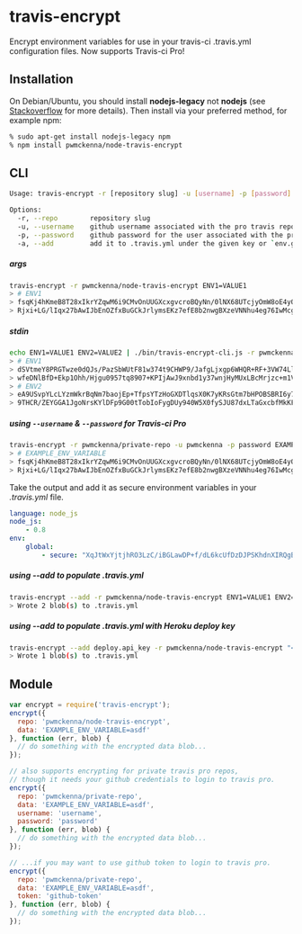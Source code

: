 # travis-encrypt
Encrypt environment variables for use in your travis-ci .travis.yml configuration files. Now supports Travis-ci Pro!

## Installation

On Debian/Ubuntu, you should install **nodejs-legacy** not
**nodejs** (see [Stackoverflow](http://stackoverflow.com/questions/21168141/can-not-install-packages-using-node-package-manager-in-ubuntu)
for more details). Then install via your preferred method, for example
npm:

```bash
% sudo apt-get install nodejs-legacy npm
% npm install pwmckenna/node-travis-encrypt
```

## CLI
```bash
Usage: travis-encrypt -r [repository slug] -u [username] -p [password] -a

Options:
  -r, --repo        repository slug                                                   [string]
  -u, --username    github username associated with the pro travis repo               [string]
  -p, --password    github password for the user associated with the pro travis repo  [string]
  -a, --add         add it to .travis.yml under the given key or `env.global`         [string]
```

##### args
```bash
travis-encrypt -r pwmckenna/node-travis-encrypt ENV1=VALUE1
> # ENV1
> fsqKj4hKmeB8T28xIkrYZqwM6i9CMvOnUUGXcxgvcroBQyNn/0lNX68UTcjyOmW8oE4yOyHJ+rWLp6qEG \
> Rjxi+LG/lIqx27bAwIJbEnOZfxBuGCkJrlymsEKz7efE8b2nwgBXzeVNNhu4eg76IwMcgXL5QxrsYhwRMyXGcsOcBA=
```

##### stdin
```bash
echo ENV1=VALUE1 ENV2=VALUE2 | ./bin/travis-encrypt-cli.js -r pwmckenna/node-travis-encrypt
> # ENV1
> dSVtmeY8PRGTwze0dQJs/PazSbWUtF81w374t9CHWP9/JafgLjxgp6WHQR+RF+3VW74LlgOvD4q1XN2KT+nsN0 \
> wfeDNlBfD+Ekp1Ohh/Hjgu0957tq8907+KPIjAwJ9xnbd1y37wnjHyMUxLBcMrjzc+m1Vbx5E2gNEeMvApN28=
> # ENV2
> eA9USvpYLcLYzmWkrBqNm7baojEp+TfpsYTzHoGXDTlqsX0K7yKRsGtm7bHPOBSBRI6y71iT752NQn93broqwN \
> 9THCR/ZEYGGA1JgoNrsKYlDFp9G00tTobIoFygDUy940W5X0fySJU87dxLTaGxcbfMkKFAPamnpSEQI2Jkyso=
```

##### using `--username` & `--password` for Travis-ci Pro
```bash
travis-encrypt -r pwmckenna/private-repo -u pwmckenna -p password EXAMPLE_ENV_VARIABLE
> # EXAMPLE_ENV_VARIABLE
> fsqKj4hKmeB8T28xIkrYZqwM6i9CMvOnUUGXcxgvcroBQyNn/0lNX68UTcjyOmW8oE4yOyHJ+rWLp6qEG \
> Rjxi+LG/lIqx27bAwIJbEnOZfxBuGCkJrlymsEKz7efE8b2nwgBXzeVNNhu4eg76IwMcgXL5QxrsYhwRMyXGcsOcBA=
```

Take the output and add it as secure environment variables in your *.travis.yml* file.
```yml
language: node_js
node_js:
    - 0.8
env:
    global:
        - secure: "XqJtWxYjtjhRO3LzC/iBGLawDP+f/dL6kcUfDzDJPSKhdnXIRQgBE65g58hf1bPh4YowxuyPUnpK5pq6+frYQ6zNsW0AWBMa2dUP1FdSIxdCJNa3UHlMLYhqqECuVvev9A9NCijKBkuOOA+OvNgq9NIQsiS4g+dsaAlpuE72MYc="
```

##### using --add to populate .travis.yml
```bash
travis-encrypt --add -r pwmckenna/node-travis-encrypt ENV1=VALUE1 ENV2=VALUE2
> Wrote 2 blob(s) to .travis.yml
```

##### using --add to populate .travis.yml with Heroku deploy key
```bash
travis-encrypt --add deploy.api_key -r pwmckenna/node-travis-encrypt "<Heroku API key>"
> Wrote 1 blob(s) to .travis.yml
```

## Module
```js
var encrypt = require('travis-encrypt');
encrypt({
  repo: 'pwmckenna/node-travis-encrypt',
  data: 'EXAMPLE_ENV_VARIABLE=asdf'
}, function (err, blob) {
  // do something with the encrypted data blob...
});

// also supports encrypting for private travis pro repos,
// though it needs your github credentials to login to travis pro.
encrypt({
  repo: 'pwmckenna/private-repo',
  data: 'EXAMPLE_ENV_VARIABLE=asdf',
  username: 'username',
  password: 'password'
}, function (err, blob) {
  // do something with the encrypted data blob...
});

// ...if you may want to use github token to login to travis pro.
encrypt({
  repo: 'pwmckenna/private-repo',
  data: 'EXAMPLE_ENV_VARIABLE=asdf',
  token: 'github-token'
}, function (err, blob) {
  // do something with the encrypted data blob...
});
```
